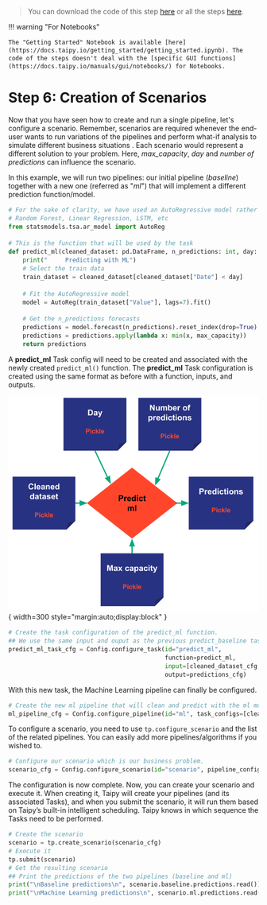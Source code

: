 > You can download the code of this step [here](../src/step_06.py) or all the steps [here](https://github.com/Avaiga/taipy-getting-started/tree/develop/src).

!!! warning "For Notebooks"

    The "Getting Started" Notebook is available [here](https://docs.taipy.io/getting_started/getting_started.ipynb). The code of the steps doesn't deal with the [specific GUI functions](https://docs.taipy.io/manuals/gui/notebooks/) for Notebooks.

# Step 6: Creation of Scenarios

Now that you have seen how to create and run a single pipeline, let's configure a scenario. Remember, scenarios are 
required whenever the end-user wants to run variations of the pipelines and perform what-if analysis to simulate 
different business situations . Each scenario would represent a different solution to your problem. Here, 
*max_capacity*, *day* and *number of predictions* can influence the scenario.

In this example, we will run two pipelines: our initial  pipeline (*baseline*) together with a new one (referred as 
"*ml*") that will implement a  different prediction function/model.

```python
# For the sake of clarity, we have used an AutoRegressive model rather than a pure ML model such as:
# Random Forest, Linear Regression, LSTM, etc   
from statsmodels.tsa.ar_model import AutoReg

# This is the function that will be used by the task
def predict_ml(cleaned_dataset: pd.DataFrame, n_predictions: int, day: dt.datetime, max_capacity: int):
    print("     Predicting with ML")
    # Select the train data
    train_dataset = cleaned_dataset[cleaned_dataset["Date"] < day]
    
    # Fit the AutoRegressive model
    model = AutoReg(train_dataset["Value"], lags=7).fit()
    
    # Get the n_predictions forecasts
    predictions = model.forecast(n_predictions).reset_index(drop=True)
    predictions = predictions.apply(lambda x: min(x, max_capacity))
    return predictions
```

A **predict_ml** Task config will need to be created and associated with the newly created `predict_ml()` function.
The **predict_ml** Task configuration is created using the same format as before with a function, inputs, and outputs.

![Predict ML](predict_ml.svg){ width=300 style="margin:auto;display:block" }

```python   
# Create the task configuration of the predict_ml function.
## We use the same input and ouput as the previous predict_baseline task but we change the funtion
predict_ml_task_cfg = Config.configure_task(id="predict_ml",
                                            function=predict_ml,
                                            input=[cleaned_dataset_cfg, n_predictions_cfg, day_cfg, max_capacity_cfg],
                                            output=predictions_cfg)
```

With this new task, the Machine Learning pipeline can finally be configured.

```python   
# Create the new ml pipeline that will clean and predict with the ml model
ml_pipeline_cfg = Config.configure_pipeline(id="ml", task_configs=[clean_data_task_cfg, predict_ml_task_cfg])
```

To configure a scenario, you need to use `tp.configure_scenario` and the list of the related pipelines. You can 
easily add more pipelines/algorithms if you wished to.

```python   
# Configure our scenario which is our business problem.
scenario_cfg = Config.configure_scenario(id="scenario", pipeline_configs=[baseline_pipeline_cfg, ml_pipeline_cfg])
```

The configuration is now complete. Now, you can create your scenario and execute it. When creating it, Taipy will 
create your pipelines (and its associated Tasks), and when you submit the scenario, it will run them based on 
Taipy’s built-in intelligent scheduling. Taipy knows in which sequence the Tasks need to be performed.

```python
# Create the scenario
scenario = tp.create_scenario(scenario_cfg)
# Execute it
tp.submit(scenario)
# Get the resulting scenario
## Print the predictions of the two pipelines (baseline and ml)
print("\nBaseline predictions\n", scenario.baseline.predictions.read())
print("\nMachine Learning predictions\n", scenario.ml.predictions.read())   
```
